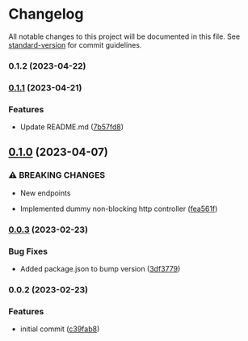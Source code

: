 # Changelog

All notable changes to this project will be documented in this file. See [standard-version](https://github.com/conventional-changelog/standard-version) for commit guidelines.

### 0.1.2 (2023-04-22)

### [0.1.1](https://github.com/scarrionv/micronaut-dummy/compare/v0.1.0...v0.1.1) (2023-04-21)


### Features

* Update README.md ([7b57fd8](https://github.com/scarrionv/micronaut-dummy/commit/7b57fd8bdc0322e4ba3772e7ec66d2afbcc1e6c2))

## [0.1.0](https://github.com/scarrionv/micronaut-dummy/compare/v0.0.3...v0.1.0) (2023-04-07)


### ⚠ BREAKING CHANGES

* New endpoints

* Implemented dummy non-blocking http controller ([fea561f](https://github.com/scarrionv/micronaut-dummy/commit/fea561fa642cad6542369d4020885c8294149af5))

### [0.0.3](https://github.com/scarrionv/micronaut-dummy/compare/v0.0.2...v0.0.3) (2023-02-23)


### Bug Fixes

* Added package.json to bump version ([3df3779](https://github.com/scarrionv/micronaut-dummy/commit/3df3779ff93b20b156fcc8ff7256d859306bbdbc))

### 0.0.2 (2023-02-23)


### Features

* initial commit ([c39fab8](https://github.com/scarrionv/micronaut-dummy/commit/c39fab85e68ac521c92c7331046aa45fa42df242))

